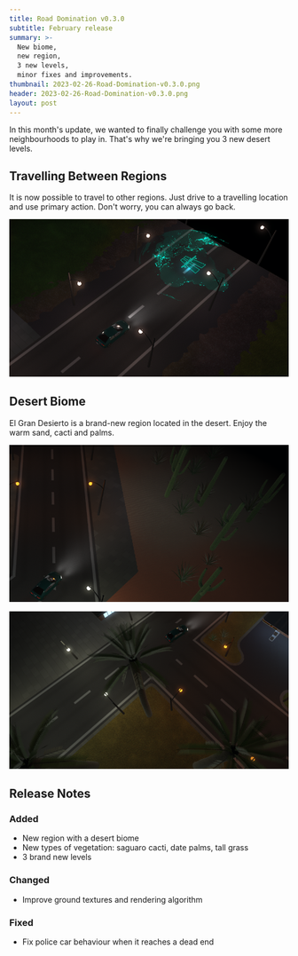 ```yaml
---
title: Road Domination v0.3.0
subtitle: February release
summary: >-
  New biome,
  new region,
  3 new levels,
  minor fixes and improvements.
thumbnail: 2023-02-26-Road-Domination-v0.3.0.png
header: 2023-02-26-Road-Domination-v0.3.0.png
layout: post
---
```


In this month's update, we wanted to finally challenge you with some more neighbourhoods to play in. That's why we're bringing you 3 new desert levels.

## Travelling Between Regions

It is now possible to travel to other regions. Just drive to a travelling location and use primary action. Don't worry, you can always go back.

![Travelling](/assets/images/Road-Domination-v0.3.0-travel.png)

## Desert Biome

El Gran Desierto is a brand-new region located in the desert. Enjoy the warm sand, cacti and palms.

![Desert: Cacti](/assets/images/Road-Domination-v0.3.0-cacti.png)

![Desert: Palms](/assets/images/Road-Domination-v0.3.0-palms.png)

## Release Notes

### Added

- New region with a desert biome
- New types of vegetation: saguaro cacti, date palms, tall grass
- 3 brand new levels

### Changed

- Improve ground textures and rendering algorithm

### Fixed

- Fix police car behaviour when it reaches a dead end
